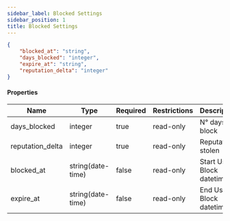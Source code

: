 ```yaml
---
sidebar_label: Blocked Settings
sidebar_position: 1
title: Blocked Settings
---
```


```json
{
    "blocked_at": "string",
    "days_blocked": "integer",
    "expire_at": "string",
    "reputation_delta": "integer"
}

```

#### Properties

|Name|Type|Required|Restrictions|Description|
|---|---|---|---|---|
|days_blocked|integer|true|read-only|N° days of block|
|reputation_delta|integer|true|read-only|Reputation stolen|
|blocked_at|string(date-time)|false|read-only|Start User Block datetime|
|expire_at|string(date-time)|false|read-only|End User Block datetime|
